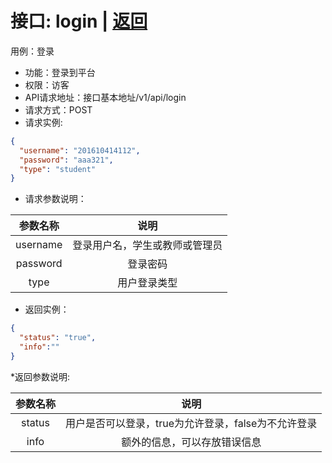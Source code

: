 # 接口: login | [返回](../Markdown/LoginInfo.md)
用例：登录

* 功能：登录到平台
* 权限：访客
* API请求地址：接口基本地址/v1/api/login
* 请求方式：POST
* 请求实例:
```json
{
  "username": "201610414112",
  "password": "aaa321",
  "type": "student"
}
```
* 请求参数说明：

| 参数名称 |              说明              |
| :------: | :----------------------------: |
| username | 登录用户名，学生或教师或管理员 |
| password |            登录密码            |
|   type   |          用户登录类型          |

* 返回实例：
```json
{
  "status": "true",
  "info":""
}
```
*返回参数说明:

| 参数名称 |                        说明                         |
| :------: | :-------------------------------------------------: |
|  status  | 用户是否可以登录，true为允许登录，false为不允许登录 |
|   info   |            额外的信息，可以存放错误信息             |
